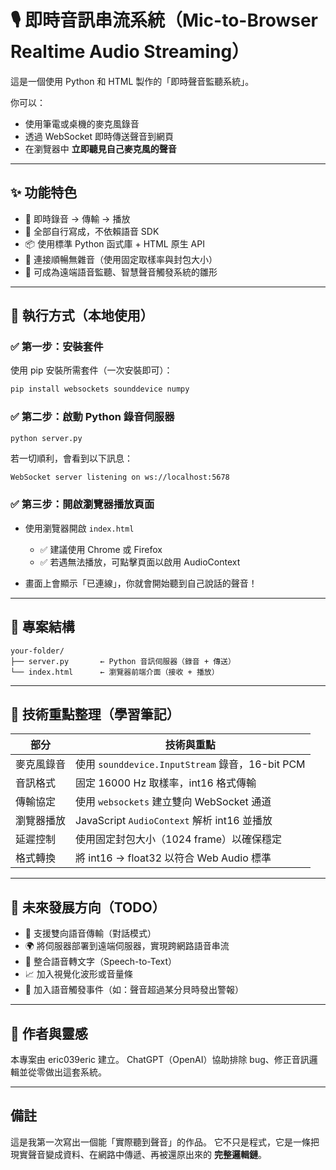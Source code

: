 # 🎙️ 即時音訊串流系統（Mic-to-Browser Realtime Audio Streaming）

這是一個使用 Python 和 HTML 製作的「即時聲音監聽系統」。

你可以：

* 使用筆電或桌機的麥克風錄音
* 透過 WebSocket 即時傳送聲音到網頁
* 在瀏覽器中 **立即聽見自己麥克風的聲音**

---

## ✨ 功能特色

* 📡 即時錄音 → 傳輸 → 播放
* 🧠 全部自行寫成，不依賴語音 SDK
* 📦 使用標準 Python 函式庫 + HTML 原生 API
* 🔁 連接順暢無雜音（使用固定取樣率與封包大小）
* 🔧 可成為遠端語音監聽、智慧聲音觸發系統的雛形

---

## 🔧 執行方式（本地使用）

### ✅ 第一步：安裝套件

使用 pip 安裝所需套件（一次安裝即可）：

```bash
pip install websockets sounddevice numpy
```

### ✅ 第二步：啟動 Python 錄音伺服器

```bash
python server.py
```

若一切順利，會看到以下訊息：

```
WebSocket server listening on ws://localhost:5678
```

### ✅ 第三步：開啟瀏覽器播放頁面

* 使用瀏覽器開啟 `index.html`

  * ✅ 建議使用 Chrome 或 Firefox
  * ✅ 若遇無法播放，可點擊頁面以啟用 AudioContext
* 畫面上會顯示「已連線」，你就會開始聽到自己說話的聲音！

---

## 📁 專案結構

```
your-folder/
├── server.py       ← Python 音訊伺服器（錄音 + 傳送）
└── index.html      ← 瀏覽器前端介面（接收 + 播放）
```

---

## 🔬 技術重點整理（學習筆記）

| 部分    | 技術與重點                                      |
| ----- | ------------------------------------------ |
| 麥克風錄音 | 使用 `sounddevice.InputStream` 錄音，16-bit PCM |
| 音訊格式  | 固定 16000 Hz 取樣率，int16 格式傳輸                 |
| 傳輸協定  | 使用 `websockets` 建立雙向 WebSocket 通道          |
| 瀏覽器播放 | JavaScript `AudioContext` 解析 int16 並播放     |
| 延遲控制  | 使用固定封包大小（1024 frame）以確保穩定                  |
| 格式轉換  | 將 int16 → float32 以符合 Web Audio 標準         |

---

## 🧩 未來發展方向（TODO）

* 🔁 支援雙向語音傳輸（對話模式）
* 🌍 將伺服器部署到遠端伺服器，實現跨網路語音串流
* 🧠 整合語音轉文字（Speech-to-Text）
* 📈 加入視覺化波形或音量條
* 🧪 加入語音觸發事件（如：聲音超過某分貝時發出警報）

---

## 🙌 作者與靈感

本專案由 eric039eric 建立。
ChatGPT（OpenAI）協助排除 bug、修正音訊邏輯並從零做出這套系統。

---

## 備註

這是我第一次寫出一個能「實際聽到聲音」的作品。
它不只是程式，它是一條把現實聲音變成資料、在網路中傳遞、再被還原出來的 **完整邏輯鏈**。

